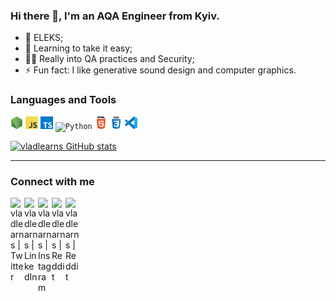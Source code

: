 ### Hi there 👋, I'm an AQA Engineer from Kyiv.

- 💼 ELEKS;
- 🌱 Learning to take it easy;
- 👨‍💻 Really into QA practices and Security;
- ⚡ Fun fact: I like generative sound design and computer graphics.


### Languages and Tools

<code><img height="20" src="https://raw.githubusercontent.com/github/explore/80688e429a7d4ef2fca1e82350fe8e3517d3494d/topics/nodejs/nodejs.png" alt="Node.js"></code>
<code><img height="20" src="https://raw.githubusercontent.com/github/explore/80688e429a7d4ef2fca1e82350fe8e3517d3494d/topics/javascript/javascript.png" alt="JavaScript"></code>
<code><img height="20" src="https://raw.githubusercontent.com/github/explore/80688e429a7d4ef2fca1e82350fe8e3517d3494d/topics/typescript/typescript.png" alt="TypeScript"></code>
<code><img height="20" src="https://camo.githubusercontent.com/aa96ee3a3352c9c3c2161d3e95698d0885a277ab85d617fe77912627d37a3959/68747470733a2f2f6564656e742e6769746875622e696f2f537570657254696e7949636f6e732f696d616765732f7376672f707974686f6e2e737667" alt="Python"></code>
<code><img height="20" src="https://raw.githubusercontent.com/github/explore/80688e429a7d4ef2fca1e82350fe8e3517d3494d/topics/html/html.png" alt="HTML"></code>
<code><img height="20" src="https://raw.githubusercontent.com/github/explore/80688e429a7d4ef2fca1e82350fe8e3517d3494d/topics/css/css.png" alt="CSS"></code>
<code><img height="20" src="https://raw.githubusercontent.com/github/explore/80688e429a7d4ef2fca1e82350fe8e3517d3494d/topics/visual-studio-code/visual-studio-code.png" alt="Visual Studio Code"></code>

[![vladlearns GitHub stats](https://github-readme-stats.vercel.app/api?username=vladlearns&theme=chartreuse-dark)](https://www.youtube.com/channel/UC1_KWu2dcZokAhmWsSCC_Cg)

---

### Connect with me

[<img align="left" alt="vladlearns | Twitter" width="22px" src="https://raw.githubusercontent.com/anuraghazra/anuraghazra/master/assets/twitter.svg" />][twitter]
[<img align="left" alt="vladlearns | LinkedIn" width="22px" src="https://camo.githubusercontent.com/c8a9c5b414cd812ad6a97a46c29af67239ddaeae08c41724ff7d945fb4c047e5/68747470733a2f2f6564656e742e6769746875622e696f2f537570657254696e7949636f6e732f696d616765732f7376672f6c696e6b6564696e2e737667" />][linkedin]
[<img align="left" alt="vladlearns | Instagram" width="22px" src="https://camo.githubusercontent.com/c9dacf0f25a1489fdbc6c0d2b41cda58b77fa210a13a886d6f99e027adfbd358/68747470733a2f2f6564656e742e6769746875622e696f2f537570657254696e7949636f6e732f696d616765732f7376672f696e7374616772616d2e737667" />][instagram]
[<img align="left" alt="vladlearns | Reddit" width="22px" src="https://camo.githubusercontent.com/521640dc2dba501cde1805c0a42cecf5ccf7fc1378f542fe9fda756fb36add25/68747470733a2f2f6564656e742e6769746875622e696f2f537570657254696e7949636f6e732f696d616765732f7376672f7265646469742e737667" />][reddit]
[<img align="left" alt="vladlearns | Reddit" width="22px" src="https://camo.githubusercontent.com/d54e97f5edde790381f7e62b217410df33e066a0dc8f692f2fc6b25fc1768b0c/68747470733a2f2f6564656e742e6769746875622e696f2f537570657254696e7949636f6e732f696d616765732f7376672f796f75747562652e737667" />][youtube]


[twitter]: https://twitter.com/vladlearns
[instagram]: https://instagram.com/vladlearns
[reddit]: https://www.reddit.com/user/vladlearns
[linkedin]: https://www.linkedin.com/in/vladlearns/
[youtube]: https://www.youtube.com/channel/UC1_KWu2dcZokAhmWsSCC_Cg

